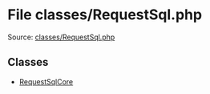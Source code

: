 File classes/RequestSql.php
=========

Source: [classes/RequestSql.php](https://github.com/PrestaShop/PrestaShop/blob/1.5.3.1/classes/RequestSql.php)


Classes
-------

* [RequestSqlCore](class.RequestSqlCore.md)

